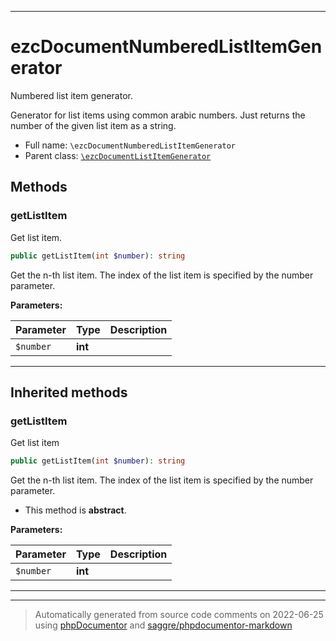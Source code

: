 ***

# ezcDocumentNumberedListItemGenerator

Numbered list item generator.

Generator for list items using common arabic numbers. Just returns the
number of the given list item as a string.

* Full name: `\ezcDocumentNumberedListItemGenerator`
* Parent class: [`\ezcDocumentListItemGenerator`](./ezcDocumentListItemGenerator.md)




## Methods


### getListItem

Get list item.

```php
public getListItem(int $number): string
```

Get the n-th list item. The index of the list item is specified by the
number parameter.






**Parameters:**

| Parameter | Type | Description |
|-----------|------|-------------|
| `$number` | **int** |  |




***


## Inherited methods


### getListItem

Get list item

```php
public getListItem(int $number): string
```

Get the n-th list item. The index of the list item is specified by the
number parameter.


* This method is **abstract**.



**Parameters:**

| Parameter | Type | Description |
|-----------|------|-------------|
| `$number` | **int** |  |




***


***
> Automatically generated from source code comments on 2022-06-25 using [phpDocumentor](http://www.phpdoc.org/) and [saggre/phpdocumentor-markdown](https://github.com/Saggre/phpDocumentor-markdown)
